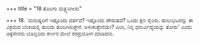 +++
title = "18 ತೊಲಗು ಮತ್ರ್ಯರಿಗೀಸು"

+++
18. `ಮನುಷ್ಯರಿಗೆ ಇಷ್ಟೊಂದು ದರ್ಪವೆ? ಇಷ್ಟೊಂದು ಪೌರುಷವೆ? ಒಂದು ಕ್ಷಣ ಸೈರಿಸು. ಹುಲುಭಟರನ್ನು ಈ ವಿಕ್ರಮದ ಬೆಂಕಿಯಲ್ಲಿ ಹುರಿದು ತೊಲಗಿಸುತ್ತೇನೆ. ಅಳುಕುತ್ತೇನೆಯೇ? ಎಲಾ, ನಿನ್ನ ಧನುರ್ವಿದ್ಯೆಯನ್ನು ತೋರು' ಎಂದು ಚಿತ್ರಸೇನನು ಬೊಬ್ಬಿರಿದು ಕರ್ಣನ ಮೇಲೆ ಶರಪ್ರಯೋಗ ಮಾಡಿದನು.